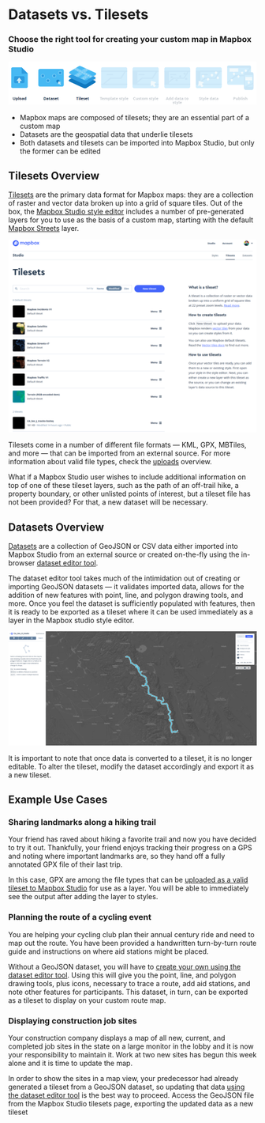 # Datasets vs. Tilesets
### Choose the right tool for creating your custom map in Mapbox Studio

![Image of Mapbox Studio topics covered in this section, uploads, tilesets, datasets](https://raw.githubusercontent.com/mayormcmatt/mb-doc-test/master/mb-topics.png)

- Mapbox maps are composed of tilesets; they are an essential part of a custom map
- Datasets are the geospatial data that underlie tilesets
- Both datasets and tilesets can be imported into Mapbox Studio, but only the former can be edited

## Tilesets Overview
[Tilesets](https://www.mapbox.com/studio-manual/reference/tilesets/) are the primary data format for Mapbox maps: they
are a collection of raster and vector data broken up into a grid of square tiles. Out of the box, the [Mapbox Studio style
editor](https://www.mapbox.com/studio-manual/reference/styles/) includes a number of pre-generated layers for you to use
as the basis of a custom map, starting with the default [Mapbox Streets](https://www.mapbox.com/vector-tiles/mapbox-streets-v7/) layer.

![Image of Mapbox Studio tilesets page](https://raw.githubusercontent.com/mayormcmatt/mb-doc-test/master/mb-tilesets.png)

Tilesets come in a number of different file formats &mdash; KML, GPX, MBTiles, and more &mdash; that can be imported
from an external source. For more information about valid file types, check the
[uploads](https://www.mapbox.com/help/uploads/) overview.

What if a Mapbox Studio user wishes to include additional information on top of one of these tileset layers, such as the
path of an off-trail hike, a property boundary, or other unlisted points of interest, but a tileset file has not been provided? For that, a new dataset will be necessary.

## Datasets Overview
[Datasets](https://www.mapbox.com/studio-manual/reference/datasets/) are a collection of GeoJSON or CSV data either imported into
Mapbox Studio from an external source or created on-the-fly using the in-browser [dataset editor tool](https://www.mapbox.com/studio-manual/reference/datasets/#dataset-editor).

The dataset editor tool takes much of the intimidation out of creating or
importing GeoJSON datasets &mdash; it validates imported data, allows for the addition of new features with point, line, and
polygon drawing tools, and more. Once you feel the dataset is sufficiently populated with features, then it is ready to
be exported as a tileset where it can be used immediately as a layer in the Mapbox studio style editor.

![Image of Mapbox Studio dataset editor](https://raw.githubusercontent.com/mayormcmatt/mb-doc-test/master/mb-dataset-editor.png)

It is important to note that once data is converted to a tileset, it is no longer editable. To alter the tileset, modify
the dataset accordingly and export it as a new tileset.

## Example Use Cases

### Sharing landmarks along a hiking trail
Your friend has raved about hiking a favorite trail and now you have decided to try it out. Thankfully, your friend enjoys
tracking their progress on a GPS and noting where important landmarks are, so they hand off a fully annotated GPX file
of their last trip.

In this case, GPX are among the file types that can be [uploaded as a valid tileset to Mapbox
Studio](https://www.mapbox.com/help/uploads/#tilesets) for use as a layer. You will be able to immediately see the
output after adding the layer to styles.

### Planning the route of a cycling event
You are helping your cycling club plan their annual century ride and need to map out the route. You have been provided a
handwritten turn-by-turn route guide and instructions on where aid stations might be placed.

Without a GeoJSON dataset, you will have to [create your own using the dataset editor tool](https://www.mapbox.com/studio-manual/reference/datasets/#dataset-editor). Using this will give you
the point, line, and polygon drawing tools, plus icons, necessary to trace a route, add aid stations, and note other
features for participants. This dataset, in turn, can be exported as a tileset to display on your custom route map.

### Displaying construction job sites
Your construction company displays a map of all new, current, and completed job sites in the state on a large monitor in
the lobby and it is now your responsibility to maintain it. Work at two new sites has begun this week alone and it is
time to update the map.

In order to show the sites in a map view, your predecessor had already generated a tileset from a GeoJSON dataset, so
updating that data [using the dataset editor
tool](https://www.mapbox.com/studio-manual/reference/datasets/#dataset-editor) is the best way to proceed. Access the
GeoJSON file from the Mapbox Studio tilesets page,  exporting the updated data as a new
tileset